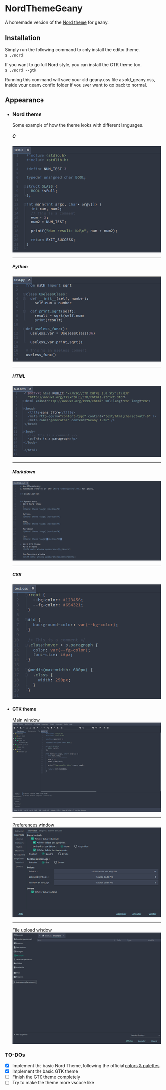 # NordThemeGeany
A homemade version of the [Nord theme][nordlink] for geany.

## Installation
Simply run the following command to only install the editor theme.  
`$ ./nord`

If you want to go full Nord style, you can install the GTK theme too.  
`$ ./nord --gtk`  

Running this command will save your old geany.css file as old_geany.css,  
inside your geany config folder if you ever want to go back to normal.

## Appearance  
* ### Nord theme
	Some example of how the theme looks with different languages.  
	
	##### C  
	![Nord theme image C][nordconfC]
	
	---  
	##### Python  
	![Nord theme image Python][nordconfP]
	
	---  
	##### HTML   
	![Nord theme image HTML][nordconfH]
	
	---  
	##### Markdown  
	![Nord theme image Markdown][nordconfM]
	
	---  
	##### CSS  
	![Nord theme image CSS][nordconfCS]
	
* #### GTK theme
	Main window  
	![GTK main window appearance][gtknord]  
	
	---  
	Preferences window  
	![GTK menu window appearance][gtknordmenu]  
	
	---  
	File upload window  
	![GTK file upload window appearance][gtknordfile]

### TO-DOs
- [x] Implement the basic Nord Theme, following the official [colors & palettes][caplink]
- [x] Implement the basic GTK theme
- [ ] Finish the GTK theme completely
- [ ] Try to make the theme more vscode like

[nordlink]: https://www.nordtheme.com/
[caplink]: https://www.nordtheme.com/docs/colors-and-palettes

[nordconfC]: images/nordconfC.png
[nordconfP]: images/nordconfP.png
[nordconfH]: images/nordconfH.png
[nordconfM]: images/nordconfM.png
[nordconfCS]: images/nordconfCS.png

[gtknord]: images/gtknordmain.png
[gtknordmenu]: images/gtknordmenu.png
[gtknordfile]: images/gtknordfile.png
